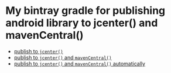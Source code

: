 # My bintray gradle for publishing android library to jcenter() and mavenCentral()

* [publish to `jcenter()`](./bintray.gradle)
* [publish to `jcenter()` and `mavenCentral()`](./maven.gradle)
* [publish to `jcenter()` and `mavenCentral()` automatically](./maven-auto.gradle)
